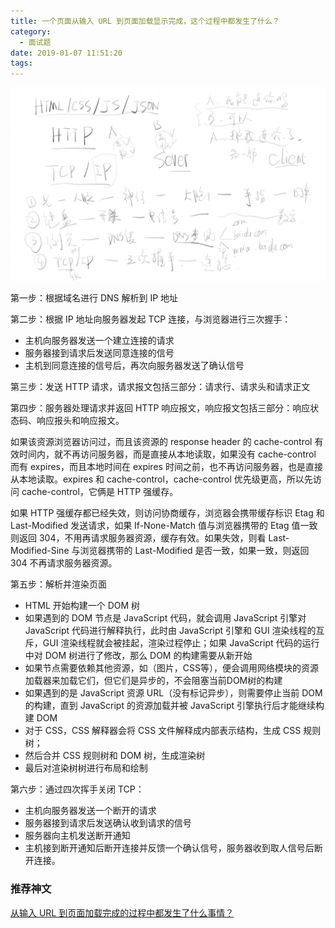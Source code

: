 ```yaml
---
title: 一个页面从输入 URL 到页面加载显示完成，这个过程中都发生了什么？
category:
  - 面试题
date: 2019-01-07 11:51:20
tags:
---
```


![](/images/url-view/tcp.png)

第一步：根据域名进行 DNS 解析到 IP 地址

第二步：根据 IP 地址向服务器发起 TCP 连接，与浏览器进行三次握手：

- 主机向服务器发送一个建立连接的请求
- 服务器接到请求后发送同意连接的信号
- 主机到同意连接的信号后，再次向服务器发送了确认信号

第三步：发送 HTTP 请求，请求报文包括三部分：请求行、请求头和请求正文

第四步：服务器处理请求并返回 HTTP 响应报文，响应报文包括三部分：响应状态码、响应报头和响应报文。

如果该资源浏览器访问过，而且该资源的 response header 的 cache-control 有效时间内，就不再访问服务器，而是直接从本地读取，如果没有 cache-control 而有 expires，而且本地时间在 expires 时间之前，也不再访问服务器，也是直接从本地读取。expires 和 cache-control，cache-control 优先级更高，所以先访问 cache-control，它俩是 HTTP 强缓存。

如果 HTTP 强缓存都已经失效，则访问协商缓存，浏览器会携带缓存标识 Etag 和 Last-Modified 发送请求，如果 If-None-Match 值与浏览器携带的 Etag 值一致则返回 304，不用再请求服务器资源，缓存有效。如果失效，则看 Last-Modified-Sine 与浏览器携带的 Last-Modified 是否一致，如果一致，则返回 304 不再请求服务器资源。

第五步：解析并渲染页面

- HTML 开始构建一个 DOM 树
- 如果遇到的 DOM 节点是 JavaScript 代码，就会调用 JavaScript 引擎对 JavaScript 代码进行解释执行，此时由 JavaScript 引擎和 GUI 渲染线程的互斥，GUI 渲染线程就会被挂起，渲染过程停止；如果 JavaScript 代码的运行中对 DOM 树进行了修改，那么 DOM 的构建需要从新开始
- 如果节点需要依赖其他资源，如（图片，CSS等），便会调用网络模块的资源加载器来加载它们，但它们是异步的，不会阻塞当前DOM树的构建
- 如果遇到的是 JavaScript 资源 URL（没有标记异步），则需要停止当前 DOM 的构建，直到 JavaScript 的资源加载并被 JavaScript 引擎执行后才能继续构建 DOM
- 对于 CSS，CSS 解释器会将 CSS 文件解释成内部表示结构，生成 CSS 规则树；
- 然后合并 CSS 规则树和 DOM 树，生成渲染树
- 最后对渲染树树进行布局和绘制

第六步：通过四次挥手关闭 TCP：

- 主机向服务器发送一个断开的请求
- 服务器接到请求后发送确认收到请求的信号
- 服务器向主机发送断开通知
- 主机接到断开通知后断开连接并反馈一个确认信号，服务器收到取人信号后断开连接。

### 推荐神文

[从输入 URL 到页面加载完成的过程中都发生了什么事情？](http://fex.baidu.com/blog/2014/05/what-happen/)